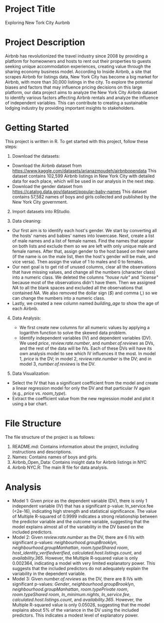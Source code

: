 # Project Title
Exploring New Tork City Aurbnb

# Project Description
Airbnb has revolutionized the travel industry since 2008 by providing a platform for homeowners and hosts to rent out their properties to guests seeking unique accommodation experiences, creating value through the sharing economy business model. According to Inside Airbnb, a site that scrapes Airbnb for listings data, New York City has become a big market for Airbnb, with more than 30,000 listings in the city. To explore the potential biases and factors that may influence pricing decisions on this large platform, our data project aims to analyze the New York City Airbnb dataset to identify various factors affecting Airbnb rentals and analyze the influence of independent variables. This can contribute to creating a sustainable lodging industry by providing important insights to stakeholders.

# Getting Started
This project is written in R. To get started with this project, follow these steps:

  1. Download the datasets:
  - Download the Airbnb dataset from https://www.kaggle.com/datasets/arianazmoudeh/airbnbopendata This dataset contains 102,599 Airbnb listings in New York City with detailed data for each place, which will be used in our analysis in the next step.
  - Download the gender dataset from https://catalog.data.gov/dataset/popular-baby-names This dataset contains 57,582 names of boys and girls collected and published by the New York City government.
    
  2. Import datasets into RStudio. 

  3. Data cleaning:
  - Our first aim is to identify each host's gender. We start by converting all the hosts' names and babies' names into lowercase. Next, create a list of male names and a list of female names. Find the names that appear on both lists and exclude them so we are left with only unique male and female names. After that, assign gender to the host based on their name (if the name is on the male list, then the host's gender will be male, and vice versa). Then assign the value of 1 to males and 0 to females.
  - Our next goal is to get rid of unused columns, clear all the observations that have missing values, and change all the numbers (character class) into a numeric class. We deleted the columns _"house rule"_ and _"license"_ because most of the observations didn't have them. Then we assigned _NA_ to all the blank spaces and excluded all the observations that contained _NA_. We also removed the dollar sign (_$_) and comma (_,_) so we can change the numbers into a numeric class.
  - Lastly, we created a new column named _building_age_ to show the age of each Airbnb.

4. Data Analysis:
   - We first create new columns for all numeric values by applying a logarithm function to solve the skewed data problem.
   - Identify independent variables (IV) and dependent variables (DV). We used _price_, _review.rate.number_, and _number.of.reviews_ as DVs, and the rest of the data will be IVs. Each of these DVs will have its own analysis model to see which IV influences it the most. In model 1, _price_ is the DV; in model 2, _review.rate.number_ is the DV; and in model 3, _number.of.reviews_ is the DV.
  
5. Data Visualization:
  - Select the IV that has a significant coefficient from the model and create a linear regression model for only the DV and that particular IV again (e.g., _price_ vs. _room_type_).
  - Extract the coefficient value from the new regression model and plot it using a bar chart.

# File Structure
The file structure of the project is as follows:
  1. README.md: Contains information about the project, including instructions and descriptions.
  2. Names: Contains names of boys and girls.
  3. Airbnb_Open_Data: Contains insight data for Airbnb listings in NYC
  4. Airbnb NYC.R: The main R file for data analysis.

# Analysis
- Model 1: Given _price_ as the dependent variable (DV), there is only 1 independent variable (IV) that has a significant p-value: ln_service.fee (<2e-16), indicating high strength and statistical significance. The value of Multiple R-squared of 0.9999 indicates a strong relationship between the predictor variable and the outcome variable, suggesting that the model explains almost all of the variability in the DV based on the included predictors.
- Model 2: Given _review.rate.number_ as the DV, there are 6 IVs with significant p-values: _neighbourhood.groupBrooklyn_, _neighbourhood.groupManhattan_, _room.typeShared room_, _host_identity_verifiedverified_, _calculated.host.listings.count_, and _availability.365_. However, the Multiple R-squared value is only 0.002364, indicating a model with very limited explanatory power. This suggests that the included predictors do not adequately explain the variability in the dependent variable.
- Model 3: Given _number.of.reviews_ as the DV, there are 8 IVs with significant p-values: _Gender_, _neighbourhood.groupBrooklyn_, _neighbourhood.groupManhattan_, _room.typePrivate room_, _room.typeShared room_, _ln_minimum.nights_, _ln_service.fee_, _calculated.host.listings.count_, and _availability.365_. However, the Multiple R-squared value is only 0.05026, suggesting that the model explains about 5% of the variance in the DV using the included predictors. This indicates a modest level of explanatory power.

